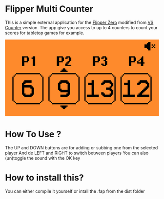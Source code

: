 # Flipper Multi Counter
This is a simple external application for the [Flipper Zero](https://www.flipperzero.one) modified from [VS Counter](https://github.com/JadePossible/Flipper-Versus-Counter) version.
The app give you access to up to 4 counters to count your scores for tabletop games for example.

![preview1](media/1.png)

# How To Use ?
The UP and DOWN buttons are for adding or subbing one from the selected player
And de LEFT and RIGHT to switch between players
You can also (un)toggle the sound with the OK key

# How to install this?
You can either compile it yourself or intall the .fap from the dist folder
